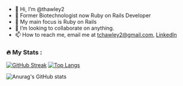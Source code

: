 - 👋 Hi, I’m @thawley2
- 👀 Former Biotechnologist now Ruby on Rails Developer 
- 🌱 My main focus is Ruby on Rails
- 💞️ I’m looking to collaborate on anything.
- 📫 How to reach me, email me at tchawley2@gmail.com, [LinkedIn](https://www.linkedin.com/in/thomas-hawley-901612123/)

<!---
thawley2/thawley2 is a ✨ special ✨ repository because its `README.md` (this file) appears on your GitHub profile.
You can click the Preview link to take a look at your changes.
--->
### :fire: My Stats :
[![GitHub Streak](http://github-readme-streak-stats.herokuapp.com?user=thawley2&theme=dark&background=000000)](https://git.io/streak-stats)
[![Top Langs](https://github-readme-stats.vercel.app/api/top-langs/?username=thawley2&layout=compact&theme=vision-friendly-dark)](https://github.com/anuraghazra/github-readme-stats)

![Anurag's GitHub stats](https://github-readme-stats.vercel.app/api?username=thawley2&show_icons=true&theme=radical)
